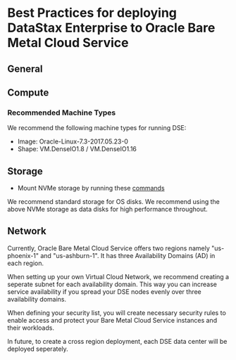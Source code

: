 # Best Practices for deploying DataStax Enterprise to Oracle Bare Metal Cloud Service

## General

## Compute

### Recommended Machine Types

We recommend the following machine types for running DSE:

* Image: Oracle-Linux-7.3-2017.05.23-0
* Shape: VM.DenseIO1.8 / VM.DenseIO1.16

## Storage

* Mount NVMe storage by running these [commands](./mount_nvme_disks.sh)

We recommend standard storage for OS disks.  We recommend using the above NVMe storage as data disks for high performance throughout.

## Network

Currently, Oracle Bare Metal Cloud Service offers two regions namely "us-phoenix-1" and "us-ashburn-1".  It has three Availability Domains (AD) in each region.  

When setting up your own Virtual Cloud Network, we recommend creating a seperate subnet for each availability domain.  This way you can increase service availability if you spread your DSE nodes evenly over three availability domains.

When defining your security list, you will create necessary security rules to enable access and protect your Bare Metal Cloud Service instances and their workloads.

In future, to create a cross region deployment, each DSE data center will be deployed seperately.



